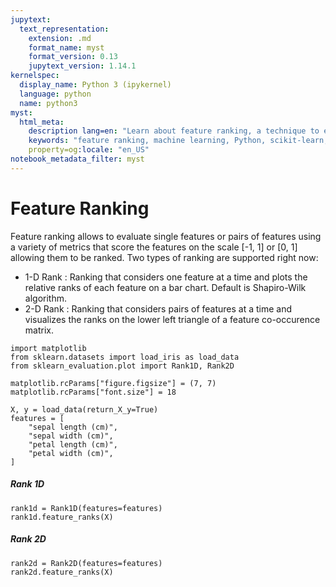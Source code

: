 ```yaml
---
jupytext:
  text_representation:
    extension: .md
    format_name: myst
    format_version: 0.13
    jupytext_version: 1.14.1
kernelspec:
  display_name: Python 3 (ipykernel)
  language: python
  name: python3
myst:
  html_meta:
    description lang=en: "Learn about feature ranking, a technique to evaluate single features or pairs of features in machine learning, with examples in Python using scikit-learn and matplotlib."
    keywords: "feature ranking, machine learning, Python, scikit-learn, matplotlib, 1D rank, 2D rank, Shapiro-Wilk algorithm"
    property=og:locale: "en_US"
notebook_metadata_filter: myst
---
```


# Feature Ranking

Feature ranking allows to evaluate single features or pairs of features using a variety of metrics that score the features on the scale [-1, 1] or [0, 1] allowing them to be ranked. Two types of ranking are supported right now:

- 1-D Rank : Ranking that considers one feature at a time and plots the relative ranks of each feature on a bar chart. Default is Shapiro-Wilk algorithm.  
- 2-D Rank : Ranking that considers pairs of features at a time and visualizes the ranks on the lower left triangle of a feature co-occurence matrix.

```{code-cell} ipython3
import matplotlib
from sklearn.datasets import load_iris as load_data
from sklearn_evaluation.plot import Rank1D, Rank2D
```

```{code-cell} ipython3
matplotlib.rcParams["figure.figsize"] = (7, 7)
matplotlib.rcParams["font.size"] = 18
```

```{code-cell} ipython3
X, y = load_data(return_X_y=True)
features = [
    "sepal length (cm)",
    "sepal width (cm)",
    "petal length (cm)",
    "petal width (cm)",
]
```

##### Rank 1D

```{code-cell} ipython3
rank1d = Rank1D(features=features)
rank1d.feature_ranks(X)
```

##### Rank 2D

```{code-cell} ipython3
rank2d = Rank2D(features=features)
rank2d.feature_ranks(X)
```
